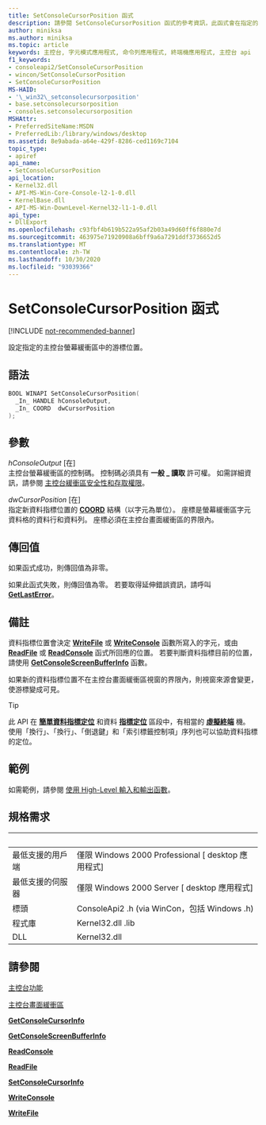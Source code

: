 ```yaml
---
title: SetConsoleCursorPosition 函式
description: 請參閱 SetConsoleCursorPosition 函式的參考資訊，此函式會在指定的主控台螢幕緩衝區中設定游標位置。
author: miniksa
ms.author: miniksa
ms.topic: article
keywords: 主控台, 字元模式應用程式, 命令列應用程式, 終端機應用程式, 主控台 api
f1_keywords:
- consoleapi2/SetConsoleCursorPosition
- wincon/SetConsoleCursorPosition
- SetConsoleCursorPosition
MS-HAID:
- '\_win32\_setconsolecursorposition'
- base.setconsolecursorposition
- consoles.setconsolecursorposition
MSHAttr:
- PreferredSiteName:MSDN
- PreferredLib:/library/windows/desktop
ms.assetid: 8e9abada-a64e-429f-8286-ced1169c7104
topic_type:
- apiref
api_name:
- SetConsoleCursorPosition
api_location:
- Kernel32.dll
- API-MS-Win-Core-Console-l2-1-0.dll
- KernelBase.dll
- API-MS-Win-DownLevel-Kernel32-l1-1-0.dll
api_type:
- DllExport
ms.openlocfilehash: c93fbf4b619b522a95af2b03a49d60ff6f880e7d
ms.sourcegitcommit: 463975e71920908a6bff9a6a7291ddf3736652d5
ms.translationtype: MT
ms.contentlocale: zh-TW
ms.lasthandoff: 10/30/2020
ms.locfileid: "93039366"
---
```

# <a name="setconsolecursorposition-function"></a>SetConsoleCursorPosition 函式

[!INCLUDE [not-recommended-banner](./includes/not-recommended-banner.md)]

設定指定的主控台螢幕緩衝區中的游標位置。

## <a name="syntax"></a>語法

```C
BOOL WINAPI SetConsoleCursorPosition(
  _In_ HANDLE hConsoleOutput,
  _In_ COORD  dwCursorPosition
);
```

## <a name="parameters"></a>參數

*hConsoleOutput* \[在\]  
主控台螢幕緩衝區的控制碼。 控制碼必須具有 **一般 \_ 讀取** 許可權。 如需詳細資訊，請參閱 [主控台緩衝區安全性和存取權限](console-buffer-security-and-access-rights.md)。

*dwCursorPosition* \[在\]  
指定新資料指標位置的 [**COORD**](coord-str.md) 結構（以字元為單位）。 座標是螢幕緩衝區字元資料格的資料行和資料列。 座標必須在主控台畫面緩衝區的界限內。

## <a name="return-value"></a>傳回值

如果函式成功，則傳回值為非零。

如果此函式失敗，則傳回值為零。 若要取得延伸錯誤資訊，請呼叫 [**GetLastError**](https://msdn.microsoft.com/library/windows/desktop/ms679360)。

## <a name="remarks"></a>備註

資料指標位置會決定 [**WriteFile**](https://msdn.microsoft.com/library/windows/desktop/aa365747) 或 [**WriteConsole**](writeconsole.md) 函數所寫入的字元，或由 [**ReadFile**](https://msdn.microsoft.com/library/windows/desktop/aa365467) 或 [**ReadConsole**](readconsole.md) 函式所回應的位置。 若要判斷資料指標目前的位置，請使用 [**GetConsoleScreenBufferInfo**](getconsolescreenbufferinfo.md) 函數。

如果新的資料指標位置不在主控台畫面緩衝區視窗的界限內，則視窗來源會變更，使游標變成可見。

> [!TIP]
> 此 API 在 **[簡單資料指標定位](console-virtual-terminal-sequences.md#simple-cursor-positioning)** 和資料 **[指標定位](console-virtual-terminal-sequences.md#cursor-positioning)** 區段中，有相當的 **[虛擬終端](console-virtual-terminal-sequences.md)** 機。 使用「換行」、「換行」、「倒退鍵」和「索引標籤控制項」序列也可以協助資料指標的定位。

## <a name="examples"></a>範例

如需範例，請參閱 [使用 High-Level 輸入和輸出函數](using-the-high-level-input-and-output-functions.md)。

## <a name="requirements"></a>規格需求

| &nbsp; | &nbsp; |
|-|-|
| 最低支援的用戶端 | 僅限 Windows 2000 Professional \[ desktop 應用程式\] |
| 最低支援的伺服器 | 僅限 Windows 2000 Server \[ desktop 應用程式\] |
| 標頭 | ConsoleApi2 .h (via WinCon，包括 Windows .h)  |
| 程式庫 | Kernel32.dll .lib |
| DLL | Kernel32.dll |

## <a name="see-also"></a>請參閱

[主控台功能](console-functions.md)

[主控台畫面緩衝區](console-screen-buffers.md)

[**GetConsoleCursorInfo**](getconsolecursorinfo.md)

[**GetConsoleScreenBufferInfo**](getconsolescreenbufferinfo.md)

[**ReadConsole**](readconsole.md)

[**ReadFile**](https://msdn.microsoft.com/library/windows/desktop/aa365467)

[**SetConsoleCursorInfo**](setconsolecursorinfo.md)

[**WriteConsole**](writeconsole.md)

[**WriteFile**](https://msdn.microsoft.com/library/windows/desktop/aa365747)
